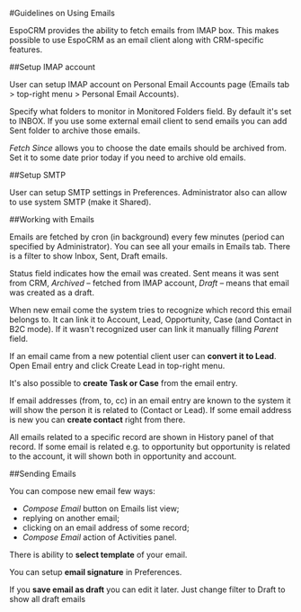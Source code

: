 #Guidelines on Using Emails

EspoCRM provides the ability to fetch emails from IMAP box. This makes possible to use EspoCRM as an email client along with CRM-specific features.

##Setup IMAP account

User can setup IMAP account on Personal Email Accounts page (Emails tab > top-right menu > Personal Email Accounts).

Specify what folders to monitor in Monitored Folders field. By default it's set to INBOX. If you use some external email client to send emails you can add Sent folder to archive those emails.

*Fetch Since* allows you to choose the date emails should be archived from. Set it to some date prior today if you need to archive old emails.

##Setup SMTP

User can setup SMTP settings in Preferences. Administrator also can allow to use system SMTP (make it Shared).

##Working with Emails

Emails are fetched by cron (in background) every few minutes (period can specified by Administrator).
You can see all your emails in Emails tab. There is a filter to show Inbox, Sent, Draft emails.

Status field indicates how the email was created. Sent means it was sent from CRM, *Archived* – fetched from IMAP account, *Draft* – means that email was created as a draft.

When new email come the system tries to recognize which record this email belongs to. It can link it to Account, Lead, Opportunity, Case (and Contact in B2C mode). If it wasn't recognized user can link it manually filling *Parent* field.

If an email came from a new potential client user can **convert it to Lead**. Open Email entry and click Create Lead in top-right menu.

It's also possible to **create Task or Case** from the email entry.

If email addresses (from, to, cc) in an email entry are known to the system it will show the person it is related to (Contact or Lead). If some email address is new you can **create contact** right from there.

All emails related to a specific record are shown in History panel of that record. If some email is related e.g. to opportunity but opportunity is related to the account, it will shown both in opportunity and account.

##Sending Emails

You can compose new email few ways:
* *Compose Email* button on Emails list view;
* replying on another email;
* clicking on an email address of some record;
* *Compose Email* action of Activities panel.

There is ability to **select template** of your email.

You can setup **email signature** in Preferences.

If you **save email as draft** you can edit it later. Just change filter to Draft to show all draft emails
